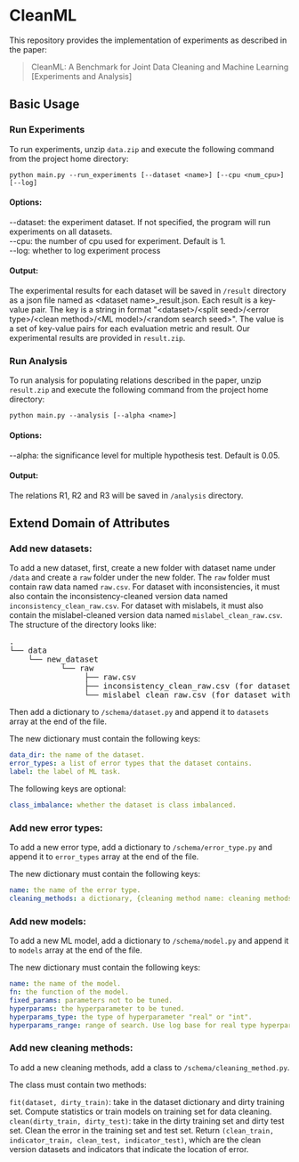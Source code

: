 # CleanML
This repository provides the implementation of experiments as described in the paper:
> CleanML: A Benchmark for
Joint Data Cleaning and Machine Learning [Experiments and Analysis]

## Basic Usage
### Run Experiments
To run experiments, unzip `data.zip` and execute the following command from the project home directory:

```
python main.py --run_experiments [--dataset <name>] [--cpu <num_cpu>] [--log]
```

#### Options:
--dataset: the experiment dataset. If not specified, the program will run experiments on all datasets.<br>
--cpu: the number of cpu used for experiment. Default is 1.<br>
--log: whether to log experiment process

#### Output:
The experimental results for each dataset will be saved in `/result` directory as a json file named as \<dataset name\>\_result.json. Each result is a key-value pair. The key is a string in format "\<dataset\>/\<split seed\>/\<error type\>/\<clean method\>/\<ML model\>/\<random search seed\>". The value is a set of key-value pairs for each evaluation metric and result. Our experimental results are provided in `result.zip`.

### Run Analysis
To run analysis for populating relations described in the paper, unzip `result.zip` and execute the following command from the project home directory:

```
python main.py --analysis [--alpha <name>]
```

#### Options:
--alpha: the significance level for multiple hypothesis test. Default is 0.05.

#### Output:
The relations R1, R2 and R3 will be saved in `/analysis` directory.

## Extend Domain of Attributes
### Add new datasets:
To add a new dataset, first, create a new folder with dataset name under `/data` and create a `raw` folder under the new folder.  The `raw` folder must contain raw data named `raw.csv`. For dataset with inconsistencies, it must also contain the inconsistency-cleaned version data named `inconsistency_clean_raw.csv`. For dataset with mislabels, it must also contain the mislabel-cleaned version data named `mislabel_clean_raw.csv`. The structure of the directory looks like:
<pre>
.
└── data
    └── new_dataset
           └── raw
                ├── raw.csv
                ├── inconsistency_clean_raw.csv (for dataset with inconsistencies)
                └── mislabel_clean_raw.csv (for dataset with mislabels)
</pre>

Then add a dictionary to `/schema/dataset.py` and append it to `datasets` array at the end of the file.<br> 

The new dictionary must contain the following keys:<br>
```yaml
data_dir: the name of the dataset.
error_types: a list of error types that the dataset contains.
label: the label of ML task.
```

The following keys are optional:<br>
```yaml
class_imbalance: whether the dataset is class imbalanced.
```
### Add new error types:
To add a new error type, add a dictionary to `/schema/error_type.py` and append it to `error_types` array at the end of the file. <br>

The new dictionary must contain the following keys:<br>
```yaml
name: the name of the error type.
cleaning_methods: a dictionary, {cleaning method name: cleaning methods object}.
```
### Add new models:
To add a new ML model, add a dictionary to `/schema/model.py` and append it to `models` array at the end of the file. <br>

The new dictionary must contain the following keys:<br>
```yaml
name: the name of the model.
fn: the function of the model.
fixed_params: parameters not to be tuned.
hyperparams: the hyperparameter to be tuned.
hyperparams_type: the type of hyperparameter "real" or "int".
hyperparams_range: range of search. Use log base for real type hyperparameters.
```
### Add new cleaning methods:
To add a new cleaning methods, add a class to `/schema/cleaning_method.py`. <br>

The class must contain two methods:<br>

`fit(dataset, dirty_train)`: take in the dataset dictionary and dirty training set. Compute statistics or train models on training set for data cleaning.<br>
`clean(dirty_train, dirty_test)`: take in the dirty training set and dirty test set. Clean the error in the training set and test set. Return `(clean_train, indicator_train, clean_test, indicator_test)`, which are the clean version datasets and indicators that indicate the location of error. 

